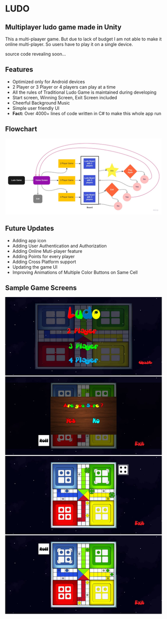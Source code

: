 # LUDO

## Multiplayer ludo game made in Unity

This a multi-plaayer game. But due to lack of budget I am not able to make it online multi-player. So users have to play it on a single device.

source code revealing soon...

## Features

<ul>
  <li>Optimized only for Android devices</li>
  <li>2 Player or 3 Player or 4 players can play at a time</li>
  <li>All the rules of Traditional Ludo Game is maintained during developing</li>
  <li>Start screen, Winning Screen, Exit Screen included</li>
  <li>Cheerful Background Music</li>
  <li>Simple user friendly UI</li>
  <li><b>Fact:</b> Over 4000+ lines of code written in C# to make this whole app run</li>
</ul>

## Flowchart 

<img src="Wireframe.jpg" />

## Future Updates

<ul>
  <li>Adding app icon</li>
  <li>Adding User Authentication and Authorization</li>
  <li>Adding Online Muti-player feature</li>
  <li>Adding Points for every player</li>
  <li>Adding Cross Platform support</li>
  <li>Updating the game UI</li>
  <li>Improving Animations of Multiple Color Buttons on Same Cell</li>
</ul>

## Sample Game Screens

<p align="center">
  <img src="Screen1.jpeg" />
  <img src="Screen2.jpeg" />
  <img src="Screen3.jpeg" />
  <img src="Screen4.jpeg" />
 </p>
